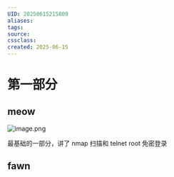 ```yaml
---
UID: 20250615215809 
aliases: 
tags: 
source: 
cssclass: 
created: 2025-06-15
---
```


# 第一部分
## meow
![image.png](https://s2.loli.net/2025/06/15/3ZcgPAHdU6Vvma5.png)

最基础的一部分，讲了 nmap 扫描和 telnet root 免密登录

## fawn




